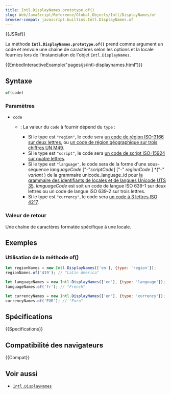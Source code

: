```yaml
---
title: Intl.DisplayNames.prototype.of()
slug: Web/JavaScript/Reference/Global_Objects/Intl/DisplayNames/of
browser-compat: javascript.builtins.Intl.DisplayNames.of
---
```


{{JSRef}}

La méthode **`Intl.DisplayNames.prototype.of()`** prend comme argument un code et renvoie une chaîne de caractères selon les options et la locale fournies lors de l'instanciation de l'objet `Intl.DisplayNames`.

{{EmbedInteractiveExample("pages/js/intl-displaynames.html")}}

## Syntaxe

```js
of(code)
```

### Paramètres

- `code`

  - : La valeur du `code` à fournir dépend du `type`&nbsp;:

    - Si le type est `"region"`, le code sera [un code de région ISO-3166 sur deux lettres](https://www.iso.org/iso-3166-country-codes.html), ou [un code de région géographique sur trois chiffres UN M49](https://unstats.un.org/unsd/methodology/m49/).
    - Si le type est `"script"`, le code sera [un code de script ISO-15924 sur quatre lettres](https://unicode.org/iso15924/iso15924-codes.html).
    - Si le type est `"language"`, le code sera de la forme d'une sous-séquence _languageCode_ \["-"_scriptCode_] \["-" _regionCode_ ] \*("-" _variant_ ) de la grammaire unicode_language_id pour [la grammaire des identifiants de locales et de langues Unicode UTS 35](https://unicode.org/reports/tr35/#Unicode_language_identifier). _languageCode_ est soit un code de langue ISO 639-1 sur deux lettres ou un code de langue ISO 639-2 sur trois lettres.
    - Si le type est `"currency"`, le code sera [un code à 3 lettres ISO 4217](https://www.iso.org/iso-4217-currency-codes.html).

### Valeur de retour

Une chaîne de caractères formatée spécifique à une locale.

## Exemples

### Utilisation de la méthode of()

```js
let regionNames = new Intl.DisplayNames(['en'], {type: 'region'});
regionNames.of('419'); // "Latin America"

let languageNames = new Intl.DisplayNames(['en'], {type: 'language'});
languageNames.of('fr'); // "French"

let currencyNames = new Intl.DisplayNames(['en'], {type: 'currency'});
currencyNames.of('EUR'); // "Euro"
```

## Spécifications

{{Specifications}}

## Compatibilité des navigateurs

{{Compat}}

## Voir aussi

- [`Intl.DisplayNames`](/fr/docs/Web/JavaScript/Reference/Global_Objects/Intl/DisplayNames)
